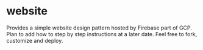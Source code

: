 # website

Provides a simple website design pattern hosted by Firebase part of GCP. Plan to add how to step by step instructions at a later date. Feel free to fork, customize and deploy. 
